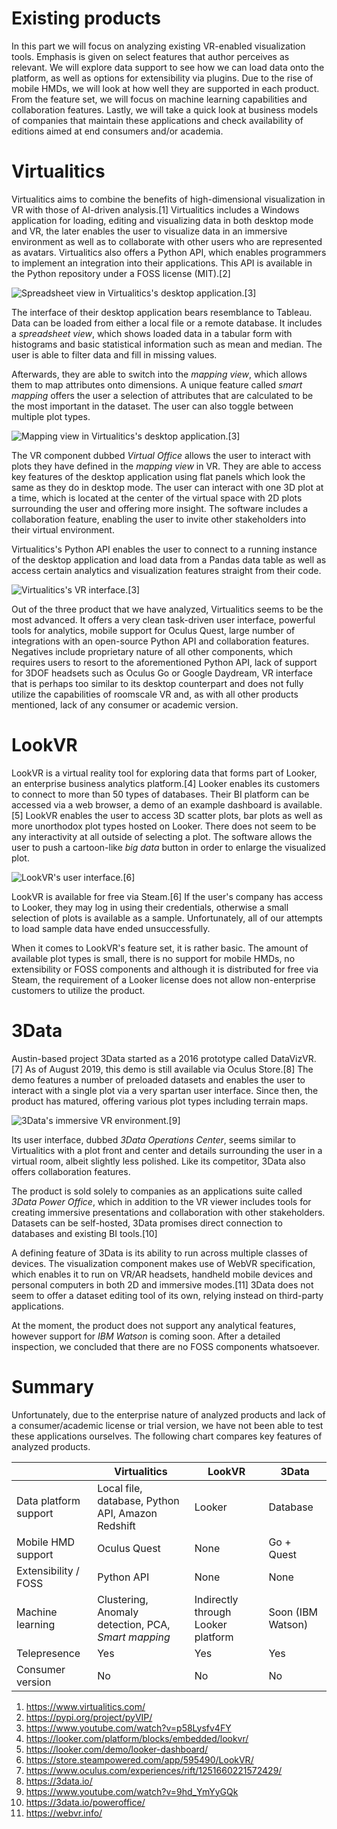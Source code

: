 # Existing products

In this part we will focus on analyzing existing VR-enabled visualization tools. Emphasis is given on select features that author perceives as relevant. We will explore data support to see how we can load data onto the platform, as well as options for extensibility via plugins. Due to the rise of mobile HMDs, we will look at how well they are supported in each product. From the feature set, we will focus on machine learning capabilities and collaboration features. Lastly, we will take a quick look at business models of companies that maintain these applications and check availability of editions aimed at end consumers and/or academia.

# Virtualitics

Virtualitics aims to combine the benefits of high-dimensional visualization in VR with those of AI-driven analysis.[1] Virtualitics includes a Windows application for loading, editing and visualizing data in both desktop mode and VR, the later enables the user to visualize data in an immersive environment as well as to collaborate with other users who are represented as avatars. Virtualitics also offers a Python API, which enables programmers to implement an integration into their applications. This API is available in the Python repository under a FOSS license (MIT).[2]

![Spreadsheet view in Virtualitics's desktop application.](images/virtualitics_spreadsheet.png)[3]

The interface of their desktop application bears resemblance to Tableau. Data can be loaded from either a local file or a remote database. It includes a *spreadsheet view*, which shows loaded data in a tabular form with histograms and basic statistical information such as mean and median. The user is able to filter data and fill in missing values.

Afterwards, they are able to switch into the *mapping view*, which allows them to map attributes onto dimensions. A unique feature called *smart mapping* offers the user a selection of attributes that are calculated to be the most important in the dataset. The user can also toggle between multiple plot types.

![Mapping view in Virtualitics's desktop application.](images/virtualitics_mapping.png)[3]

The VR component dubbed *Virtual Office* allows the user to interact with plots they have defined in the *mapping view* in VR. They are able to access key features of the desktop application using flat panels which look the same as they do in desktop mode. The user can interact with one 3D plot at a time, which is located at the center of the virtual space with 2D plots surrounding the user and offering more insight. The software includes a collaboration feature, enabling the user to invite other stakeholders into their virtual environment.

Virtualitics's Python API enables the user to connect to a running instance of the desktop application and load data from a Pandas data table as well as access certain analytics and visualization features straight from their code.

![Virtualitics's VR interface.](images/virtualitics_vr.png)[3]

Out of the three product that we have analyzed, Virtualitics seems to be the most advanced. It offers a very clean task-driven user interface, powerful tools for analytics, mobile support for Oculus Quest, large number of integrations with an open-source Python API and collaboration features. Negatives include proprietary nature of all other components, which requires users to resort to the aforementioned Python API, lack of support for 3DOF headsets such as Oculus Go or Google Daydream, VR interface that is perhaps too similar to its desktop counterpart and does not fully utilize the capabilities of roomscale VR and, as with all other products mentioned, lack of any consumer or academic version.

# LookVR

LookVR is a virtual reality tool for exploring data that forms part of Looker, an enterprise business analytics platform.[4] Looker enables its customers to connect to more than 50 types of databases. Their BI platform can be accessed via a web browser, a demo of an example dashboard is available.[5] LookVR enables the user to access 3D scatter plots, bar plots as well as more unorthodox plot types hosted on Looker. There does not seem to be any interactivity at all outside of selecting a plot. The software allows the user to push a cartoon-like *big data* button in order to enlarge the visualized plot.

![LookVR's user interface.](images/lookvr.png)[6]

LookVR is available for free via Steam.[6] If the user's company has access to Looker, they may log in using their credentials, otherwise a small selection of plots is available as a sample. Unfortunately, all of our attempts to load sample data have ended unsuccessfully.

When it comes to LookVR's feature set, it is rather basic. The amount of available plot types is small, there is no support for mobile HMDs, no extensibility or FOSS components and although it is distributed for free via Steam, the requirement of a Looker license does not allow non-enterprise customers to utilize the product.

# 3Data

Austin-based project 3Data started as a 2016 prototype called DataVizVR.[7] As of August 2019, this demo is still available via Oculus Store.[8] The demo features a number of preloaded datasets and enables the user to interact with a single plot via a very spartan user interface. Since then, the product has matured, offering various plot types including terrain maps.

![3Data's immersive VR environment.](images/3data.png)[9]

Its user interface, dubbed *3Data Operations Center*, seems similar to Virtualitics with a plot front and center and details surrounding the user in a virtual room, albeit slightly less polished. Like its competitor, 3Data also offers collaboration features.

The product is sold solely to companies as an applications suite called *3Data Power Office*, which in addition to the VR viewer includes tools for creating immersive presentations and collaboration with other stakeholders. Datasets can be self-hosted, 3Data promises direct connection to databases and existing BI tools.[10]

A defining feature of 3Data is its ability to run across multiple classes of devices. The visualization component makes use of WebVR specification, which enables it to run on VR/AR headsets, handheld mobile devices and personal computers in both 2D and immersive modes.[11] 3Data does not seem to offer a dataset editing tool of its own, relying instead on third-party applications.

At the moment, the product does not support any analytical features, however support for *IBM Watson* is coming soon. After a detailed inspection, we concluded that there are no FOSS components whatsoever.

# Summary

Unfortunately, due to the enterprise nature of analyzed products and lack of a consumer/academic license or trial version, we have not been able to test these applications ourselves. The following chart compares key features of analyzed products.

| | Virtualitics | LookVR | 3Data |
|---|---|---|---|
| Data platform support | Local file, database, Python API, Amazon Redshift | Looker | Database |
| Mobile HMD support | Oculus Quest | None | Go + Quest |
| Extensibility / FOSS | Python API | None | None |
| Machine learning | Clustering, Anomaly detection, PCA, *Smart mapping* | Indirectly through Looker platform | Soon (IBM Watson) |
| Telepresence | Yes | Yes | Yes |
| Consumer version | No | No | No |

1. https://www.virtualitics.com/
2. https://pypi.org/project/pyVIP/
3. https://www.youtube.com/watch?v=p58Lysfv4FY
4. https://looker.com/platform/blocks/embedded/lookvr/
5. https://looker.com/demo/looker-dashboard/
6. https://store.steampowered.com/app/595490/LookVR/
7. https://www.oculus.com/experiences/rift/1251660221572429/
8. https://3data.io/
9. https://www.youtube.com/watch?v=9hd_YmYyGQk
10. https://3data.io/poweroffice/
11. https://webvr.info/